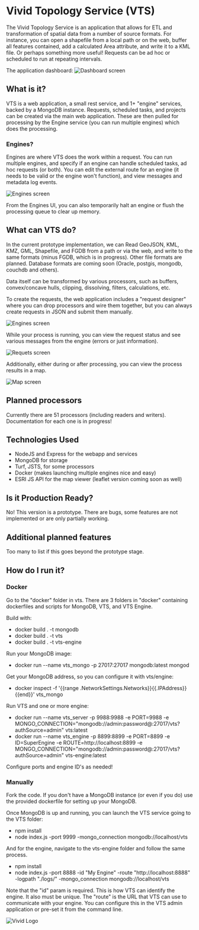 # Vivid Topology Service (VTS)

The Vivid Topology Service is an application that allows for ETL and transformation of spatial data from a number of source formats. For instance, you can open a shapefile from a local path or on the web, buffer all features contained, add a calculated Area attribute, and write it to a KML file. Or perhaps something more 
useful! Requests can be ad hoc or scheduled to run at repeating intervals.

The application dashboard:
![Dashboard screen](/docs/dashboard.jpg)

## What is it?

VTS is a web application, a small rest service, and 1+ "engine" services, backed by a MongoDB instance. Requests, scheduled tasks, and projects can be created via the main web application. These are then pulled for processing by the Engine service (you can run multiple engines) which does the processing.

### Engines?

Engines are where VTS does the work within a request. You can run multiple engines, and specify if an engine can handle scheduled tasks, ad hoc requests (or both). You can edit the external route for an engine (it needs to be valid or the engine won't function), and view messages and metadata log events.

![Engines screen](/docs/engines.jpg)

From the Engines UI, you can also temporarily halt an engine or flush the processing queue to clear up memory.

## What can VTS do?

In the current prototype implementation, we can Read GeoJSON, KML, KMZ, GML, Shapefile, and FGDB from a path or via the web, and write to the same formats (minus FGDB, which is in progress). Other file formats are planned. Database formats are coming soon (Oracle, postgis, mongodb, couchdb and others).

Data itself can be transformed by various processors, such as buffers, convex/concave hulls, clipping, dissolving, filters, calculations, etc.

To create the requests, the web application includes a "request designer" where you can drop processors and wire them together, but you can always create requests in JSON and submit them manually.

![Engines screen](/docs/designer.jpg)

While your process is running, you can view the request status and see various messages from the engine (errors or just information).

![Requets screen](/docs/requests.jpg)

Additionally, either during or after processing, you can view the process results in a map.

![Map screen](/docs/mapview.jpg)

## Planned processors

Currently there are 51 processors (including readers and writers). Documentation for each one is in progress!

## Technologies Used

- NodeJS and Express for the webapp and services
- MongoDB for storage
- Turf, JSTS, for some processors
- Docker (makes launching multiple engines nice and easy)
- ESRI JS API for the map viewer (leaflet version coming soon as well)

## Is it Production Ready?

No! This version is a prototype. There are bugs, some features are not implemented or are only partially working.

## Additional planned features

Too many to list if this goes beyond the prototype stage.

## How do I run it?

### Docker

Go to the "docker" folder in vts. There are 3 folders in "docker" containing dockerfiles and scripts for MongoDB, VTS, and VTS Engine.

Build with:

- docker build . -t mongodb
- docker build . -t vts
- docker build . -t vts-engine

Run your MongoDB image:

- docker run --name vts_mongo -p 27017:27017 mongodb:latest mongod

Get your MongoDB address, so you can configure it with vts/engine:

- docker inspect -f '{{range .NetworkSettings.Networks}}{{.IPAddress}}{{end}}' vts_mongo

Run VTS and one or more engine:

- docker run --name vts_server -p 9988:9988 -e PORT=9988 -e MONGO_CONNECTION="mongodb://admin:password@<mongo-container-ip>:27017/vts?authSource=admin" vts:latest
- docker run --name vts_engine -p 8899:8899 -e PORT=8899 -e ID=SuperEngine -e ROUTE=http://localhost:8899 -e MONGO_CONNECTION="mongodb://admin:password@<mongo-container-ip>:27017/vts?authSource=admin" vts-engine:latest

Configure ports and engine ID's as needed!

### Manually

Fork the code. If you don't have a MongoDB instance (or even if you do) use the provided dockerfile for setting up your MongoDB.

Once MongoDB is up and running, you can launch the VTS service going to the VTS folder:

- npm install
- node index.js -port 9999 -mongo_connection mongodb://localhost/vts

And for the engine, navigate to the vts-engine folder and follow the same process.

- npm install
- node index.js -port 8888 -id "My Engine" -route "http://localhost:8888" -logpath "./logs/" -mongo_connection mongodb://localhost/vts

Note that the "id" param is required. This is how VTS can identify the engine. It also must be unique. The "route" is the URL that VTS can use to communicate with your engine. You can configure this in the VTS admin application or pre-set it from the command line.

![Vivid Logo](/docs/vivid_logo.jpg)
